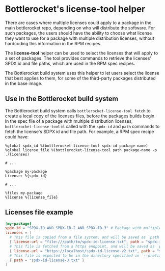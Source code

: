 # Bottlerocket's license-tool helper
There are cases where multiple licenses could apply to a package in the main bottlerocket repo, depending on who will distribute the software.
For such packages, the users should have the ability to choose what license they want to use for a package with multiple distribution licenses, without hardcoding this information in the RPM recipes.

The **license-tool** helper can be used to select the licenses that will apply to a set of packages.
The tool provides commands to retrieve the licenses' SPDX id and file paths, which are used in the RPM spec recipes.

The Bottlerocket build system uses this helper to let users select the license that best applies to them, for some of the third-party packages distributed in the base image.

## Use in the Bottlerocket build system
The Bottlerocket build system calls `bottlerocket-license-tool fetch` to create a local copy of the licenses files, before the packages builds begin.
In the spec file of a package with multiple distribution licenses, `bottlerocket-license-tool` is called with the `spdx-id` and `path` commands to fetch the license's SDPX id and file path.
For example, a RPM spec recipe could have:

```rpm-spec
%global spdx_id %(bottlerocket-license-tool spdx-id package-name)
%global license_file %(bottlerocket-license-tool path package-name -p ./licenses)

# ...

%package my-package
License: %{spdx_id}

# ...

%files my-package
%license %{license_file}
```

## Licenses file example

```toml
[my-package]
spdx-id = "SPDX-ID AND SPDX-ID-2 AND SPDX-ID-3" # Package with multiple licenses
licenses = [
  # This file is copied from a file system, and will be saved as `path`
  { license-url = "file:///path/to/spdx-id-license.txt", path = "spdx-id-license.txt" },
  # This file is fetched from a https endpoint, and will be saved as `path`
  { license-url = "https://localhost/spdx-id-license-v2.txt", path = "spdx-id-license-2.txt" }
  # This file is expected to be in the directory specified in `--prefix`
  { path = "spdx-id-license-3.txt" }
]
```
